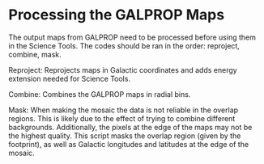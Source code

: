 # Processing the GALPROP Maps
The output maps from GALPROP need to be processed before using them in the Science Tools. The codes should be ran in the order: reproject, combine, mask. 

Reproject: Reprojects maps in Galactic coordinates and adds energy extension needed for Science Tools.

Combine: Combines the GALPROP maps in radial bins.

Mask: When making the mosaic the data is not reliable in the overlap regions. This is likely due to the effect of trying to combine different backgrounds. Additionally, the pixels at the edge of the maps may not be the highest quality. This script masks the overlap region (given by the footprint), as well as Galactic longitudes and latitudes at the edge of the mosaic. 
